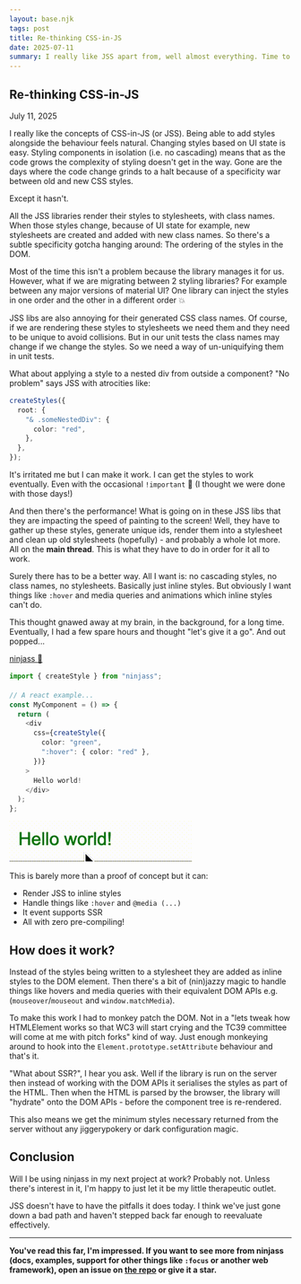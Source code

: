 ```yaml
---
layout: base.njk
tags: post
title: Re-thinking CSS-in-JS
date: 2025-07-11
summary: I really like JSS apart from, well almost everything. Time to build another one I suppose...
---
```


## Re-thinking CSS-in-JS

July 11, 2025

I really like the concepts of CSS-in-JS (or JSS). Being able to add styles alongside the behaviour feels natural. Changing styles based on UI state is easy. Styling components in isolation (i.e. no cascading) means that as the code grows the complexity of styling doesn't get in the way. Gone are the days where the code change grinds to a halt because of a specificity war between old and new CSS styles.

Except it hasn't.

All the JSS libraries render their styles to stylesheets, with class names. When those styles change, because of UI state for example, new stylesheets are created and added with new class names. So there's a subtle specificity gotcha hanging around: The ordering of the styles in the DOM.

Most of the time this isn't a problem because the library manages it for us. However, what if we are migrating between 2 styling libraries? For example between any major versions of material UI? One library can inject the styles in one order and the other in a different order 💥

JSS libs are also annoying for their generated CSS class names. Of course, if we are rendering these styles to stylesheets we need them and they need to be unique to avoid collisions. But in our unit tests the class names may change if we change the styles. So we need a way of un-uniquifying them in unit tests.

What about applying a style to a nested div from outside a component? "No problem" says JSS with atrocities like:

```ts
createStyles({
  root: {
    "& .someNestedDiv": {
      color: "red",
    },
  },
});
```

It's irritated me but I can make it work. I can get the styles to work eventually. Even with the occasional `!important` 👀 (I thought we were done with those days!)

And then there's the performance! What is going on in these JSS libs that they are impacting the speed of painting to the screen! Well, they have to gather up these styles, generate unique ids, render them into a stylesheet and clean up old stylesheets (hopefully) - and probably a whole lot more. All on the **main thread**. This is what they have to do in order for it all to work.

Surely there has to be a better way. All I want is: no cascading styles, no class names, no stylesheets. Basically just inline styles. But obviously I want things like `:hover` and media queries and animations which inline styles can't do.

This thought gnawed away at my brain, in the background, for a long time. Eventually, I had a few spare hours and thought "let's give it a go". And out popped...

[ninjass 🥷](https://github.com/davidnormo/ninjass)

```ts
import { createStyle } from "ninjass";

// A react example...
const MyComponent = () => {
  return (
    <div
      css={createStyle({
        color: "green",
        ":hover": { color: "red" },
      })}
    >
      Hello world!
    </div>
  );
};
```

<img alt="hello world gif" src="./helloworld.gif" />

This is barely more than a proof of concept but it can:

- Render JSS to inline styles
- Handle things like `:hover` and `@media (...)`
- It event supports SSR
- All with zero pre-compiling!

## How does it work?

Instead of the styles being written to a stylesheet they are added as inline styles to the DOM element. Then there's a bit of (nin)jazzy magic to handle things like hovers and media queries with their equivalent DOM APIs e.g. (`mouseover`/`mouseout` and `window.matchMedia`).

To make this work I had to monkey patch the DOM. Not in a "lets tweak how HTMLElement works so that WC3 will start crying and the TC39 committee will come at me with pitch forks" kind of way. Just enough monkeying around to hook into the `Element.prototype.setAttribute` behaviour and that's it.

"What about SSR?", I hear you ask. Well if the library is run on the server then
instead of working with the DOM APIs it serialises the styles as part of the HTML. Then when the HTML is parsed by the browser, the library will "hydrate" onto the DOM APIs - before the component tree is re-rendered.

This also means we get the minimum styles necessary returned from the server without any jiggerypokery or dark configuration magic.

## Conclusion

Will I be using ninjass in my next project at work? Probably not. Unless there's interest in it, I'm happy to just let it be my little therapeutic outlet.

JSS doesn't have to have the pitfalls it does today. I think we've just gone down a bad path and haven't stepped back far enough to reevaluate effectively.

<hr />

**You've read this far, I'm impressed. If you want to see more from ninjass (docs, examples, support for other things like `:focus` or another web framework), open an issue on [the repo](https://github.com/davidnormo/ninjass) or give it a star.**
